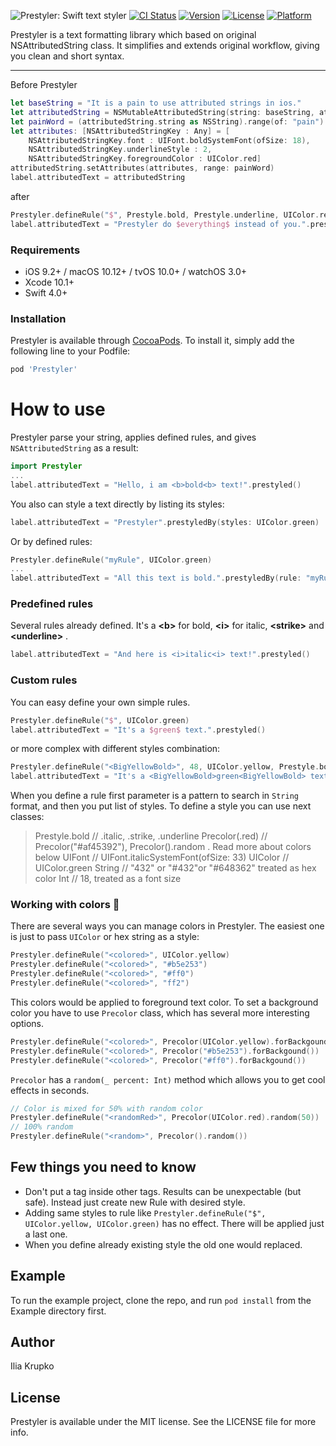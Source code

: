 ![Prestyler: Swift text styler](https://github.com/kruil/Prestyler/blob/master/logo.png?raw=true)
[![CI Status](https://img.shields.io/travis/kruil/Prestyler.svg?style=flat)](https://travis-ci.org/kruil/Prestyler)
[![Version](https://img.shields.io/cocoapods/v/Prestyler.svg?style=flat)](https://cocoapods.org/pods/Prestyler)
[![License](https://img.shields.io/cocoapods/l/Prestyler.svg?style=flat)](https://cocoapods.org/pods/Prestyler)
[![Platform](https://img.shields.io/cocoapods/p/Prestyler.svg?style=flat)](https://cocoapods.org/pods/Prestyler)

Prestyler is a text formatting library which based on original NSAttributedString class. It simplifies and extends original workflow, giving you clean and short syntax.

---

Before Prestyler
``` swift
let baseString = "It is a pain to use attributed strings in ios."
let attributedString = NSMutableAttributedString(string: baseString, attributes: nil)
let painWord = (attributedString.string as NSString).range(of: "pain")
let attributes: [NSAttributedStringKey : Any] = [
    NSAttributedStringKey.font : UIFont.boldSystemFont(ofSize: 18),
    NSAttributedStringKey.underlineStyle : 2,
    NSAttributedStringKey.foregroundColor : UIColor.red]
attributedString.setAttributes(attributes, range: painWord)
label.attributedText = attributedString
```
after
``` swift
Prestyler.defineRule("$", Prestyle.bold, Prestyle.underline, UIColor.red)
label.attributedText = "Prestyler do $everything$ instead of you.".prestyled()
```

### Requirements

- iOS 9.2+ / macOS 10.12+ / tvOS 10.0+ / watchOS 3.0+
- Xcode 10.1+
- Swift 4.0+

### Installation
Prestyler is available through [CocoaPods](https://cocoapods.org). To install
it, simply add the following line to your Podfile:

```ruby
pod 'Prestyler'
```

# How to use

Prestyler parse your string, applies defined rules, and gives `NSAttributedString` as a result:
``` swift
import Prestyler
...
label.attributedText = "Hello, i am <b>bold<b> text!".prestyled()
```
You also can style a text directly by listing its styles:
``` swift
label.attributedText = "Prestyler".prestyledBy(styles: UIColor.green)
```
Or by defined rules:
``` swift
Prestyler.defineRule("myRule", UIColor.green)
...
label.attributedText = "All this text is bold.".prestyledBy(rule: "myRule")
```
### Predefined rules
Several rules already defined. It's a **\<b>** for bold, **\<i>** for italic, **\<strike>** and **\<underline>** .
``` swift
label.attributedText = "And here is <i>italic<i> text!".prestyled()
```
### Custom rules
You can easy define your own simple rules.
``` swift
Prestyler.defineRule("$", UIColor.green)
label.attributedText = "It's a $green$ text.".prestyled()
```
or more complex with different styles combination:
``` swift
Prestyler.defineRule("<BigYellowBold>", 48, UIColor.yellow, Prestyle.bold)
label.attributedText = "It's a <BigYellowBold>green<BigYellowBold> text.".prestyled()
```
When you define a rule first parameter is a pattern to search in `String` format, and then you put list of styles. To define a style you can use next classes:
> Prestyle.bold // .italic, .strike, .underline
> Precolor(.red) // Precolor("#af45392"), Precolor().random . Read more about colors below
> UIFont // UIFont.italicSystemFont(ofSize: 33)
> UIColor // UIColor.green
> String // "432" or "#432"or "#648362" treated as hex color
> Int // 18, treated as a font size

### Working with colors 🎨
There are several ways you can manage colors in Prestyler. The easiest one is just to pass `UIColor` or hex string as a style:
``` swift
Prestyler.defineRule("<colored>", UIColor.yellow)
Prestyler.defineRule("<colored>", "#b5e253")
Prestyler.defineRule("<colored>", "#ff0")
Prestyler.defineRule("<colored>", "ff2")
```
This colors would be applied to foreground text color. To set a background color you have to use `Precolor` class, which has several more interesting options.
``` swift
Prestyler.defineRule("<colored>", Precolor(UIColor.yellow).forBackgound())
Prestyler.defineRule("<colored>", Precolor("#b5e253").forBackgound())
Prestyler.defineRule("<colored>", Precolor("#ff0").forBackgound())
```
`Precolor` has a `random(_ percent: Int)` method which allows you to get cool effects in seconds.
``` swift
// Color is mixed for 50% with random color
Prestyler.defineRule("<randomRed>", Precolor(UIColor.red).random(50))
// 100% random
Prestyler.defineRule("<random>", Precolor().random())
```

## Few things you need to know

- Don't put a tag inside other tags. Results can be unexpectable (but safe). Instead just create new Rule with desired style.
- Adding same styles to rule like `Prestyler.defineRule("$", UIColor.yellow, UIColor.green)` has no effect. There will be applied just a last one.
- When you define already existing style the old one would replaced.

## Example

To run the example project, clone the repo, and run `pod install` from the Example directory first.

## Author

Ilia Krupko

## License

Prestyler is available under the MIT license. See the LICENSE file for more info.
